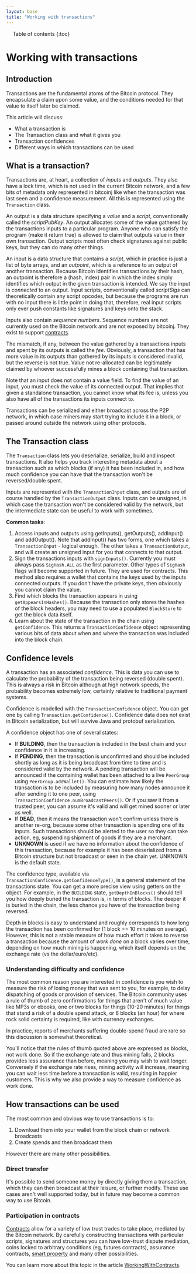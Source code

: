 ```yaml
---
layout: base
title: "Working with transactions"
---
```


<div markdown="1" id="toc" class="toc"><div markdown="1">

* Table of contents
{:toc}

</div></div>

<div markdown="1" class="toccontent">

# Working with transactions

## Introduction

Transactions are the fundamental atoms of the Bitcoin protocol. They encapsulate a claim upon some value, and the conditions needed for that value to itself later be claimed.

This article will discuss:

 * What a transaction is
 * The Transaction class and what it gives you
 * Transaction confidences
 * Different ways in which transactions can be used

## What is a transaction?

Transactions are, at heart, a collection of _inputs_ and _outputs_. They also have a lock time, which is not used in the current Bitcoin network, and a few bits of metadata only represented in bitcoinj like when the transaction was last seen and a confidence measurement. All this is represented using the `Transaction` class.

An output is a data structure specifying a _value_ and a _script_, conventionally called the _scriptPubKey_. An output allocates some of the value gathered by the transactions inputs to a particular program. Anyone who can satisfy the program (make it return true) is allowed to claim that outputs value in their own transaction. Output scripts most often check signatures against public keys, but they can do many other things.

An input is a data structure that contains a _script_, which in practice is just a list of byte arrays, and an _outpoint_, which is a reference to an output of another transaction. Because Bitcoin identifies transactions by their hash, an outpoint is therefore a (hash, index) pair in which the index simply identifies which output in the given transaction is intended. We say the input is _connected_ to an output. Input scripts, conventionally called _scriptSigs_ can theoretically contain any script opcodes, but because the programs are run with no input there is little point in doing that, therefore, real input scripts only ever push constants like signatures and keys onto the stack.

Inputs also contain _sequence numbers_. Sequence numbers are not currently used on the Bitcoin network and are not exposed by bitcoinj. They exist to support [contracts](https://en.bitcoin.it/wiki/Contracts).

The mismatch, if any, between the value gathered by a transactions inputs and spent by its outputs is called the _fee_. Obviously, a transaction that has more value in its outputs than gathered by its inputs is considered invalid, but the reverse is not true. Value not re-allocated can be legitimately claimed by whoever successfully mines a block containing that transaction.

Note that an input does not contain a value field. To find the value of an input, you must check the value of its connected output. That implies that given a standalone transaction, you cannot know what its fee is, unless you also have all of the transactions its inputs connect to.

Transactions can be serialized and either broadcast across the P2P network, in which case miners may start trying to include it in a block, or passed around outside the network using other protocols.

## The Transaction class

The `Transaction` class lets you deserialize, serialize, build and inspect transactions. It also helps you track interesting metadata about a transaction such as which blocks (if any) it has been included in, and how much confidence you can have that the transaction won't be reversed/double spent.

Inputs are represented with the `TransactionInput` class, and outputs are of course handled by the `TransactionOutput` class. Inputs can be unsigned, in which case the transaction won't be considered valid by the network, but the intermediate state can be useful to work with sometimes.

**Common tasks**:

1. Access inputs and outputs using getInputs(), getOutputs(), addInput() and addOutput(). Note that addInput() has two forms, one which takes a `TransactionInput` - logical enough. The other takes a `TransactionOutput`, and will create an unsigned input for you that connects to that output.
2. Sign the transactions inputs with `signInputs()`. Currently you must always pass `SigHash.ALL` as the first parameter. Other types of `SigHash` flags will become supported in future. They are used for contracts. This method also requires a wallet that contains the keys used by the inputs connected outputs. If you don't have the private keys, then obviously you cannot claim the value.
3. Find which blocks the transaction appears in using `getAppearsInHashes()`. Because the transaction only stores the hashes of the block headers, you may need to use a populated `BlockStore` to get the block data itself.
4. Learn about the state of the transaction in the chain using `getConfidence`. This returns a `TransactionConfidence` object representing various bits of data about when and where the transaction was included into the block chain.

## Confidence levels

A transaction has an associated _confidence_. This is data you can use to calculate the probability of the transaction being reversed (double spent). This is always a risk in Bitcoin although at high network speeds, the probability becomes extremely low, certainly relative to traditional payment systems.

Confidence is modelled with the `TransactionConfidence` object. You can get one by calling `Transaction.getConfidence()`. Confidence data does not exist in Bitcoin serialization, but will survive Java and protobuf serialization. 

A confidence object has one of several states:

* If **BUILDING**, then the transaction is included in the best chain and your confidence in it is increasing.
* If **PENDING**, then the transaction is unconfirmed and should be included shortly as long as it is being broadcast from time to time and is considered valid by the network. A pending transaction will be announced if the containing wallet has been attached to a live `PeerGroup` using `PeerGroup.addWallet()`. You can estimate how likely the transaction is to be included by measuring how many nodes announce it after sending it to one peer, using `TransactionConfidence.numBroadcastPeers()`. Or if you saw it from a trusted peer, you can assume it's valid and will get mined sooner or later as well. 
* If **DEAD**, then it means the transaction won't confirm unless there is another re-org, because some other transaction is spending one of its inputs. Such transactions should be alerted to the user so they can take action, eg, suspending shipment of goods if they are a merchant.
* **UNKNOWN** is used if we have no information about the confidence of this transaction, because for example it has been deserialized from a Bitcoin structure but not broadcast or seen in the chain yet. UNKNOWN is the default state.

The confidence type, available via `TransactionConfidence.getConfidenceType()`, is a general statement of the transactions state. You can get a more precise view using getters on the object. For example, in the `BUILDING` state, `getDepthInBlocks()` should tell you how deeply buried the transaction is, in terms of blocks. The deeper it is buried in the chain, the less chance you have of the transaction being reversed.

Depth in blocks is easy to understand and roughly corresponds to how long the transaction has been confirmed for (1 block == 10 minutes on average). However, this is not a stable measure of how much effort it takes to reverse a transaction because the amount of _work done_ on a block varies over time, depending on how much mining is happening, which itself depends on the exchange rate (vs the dollar/euro/etc).

### Understanding difficulty and confidence

The most common reason you are interested in confidence is you wish to measure the risk of losing money that was sent to you, for example, to delay dispatching of goods or provision of services. The Bitcoin community uses a rule of thumb of zero confirmations for things that aren't of much value like MP3s or ebooks, one or two blocks for things (10-20 minutes) for things that stand a risk of a double spend attack, or 6 blocks (an hour) for where rock solid certainty is required, like with currency exchanges.

In practice, reports of merchants suffering double-spend fraud are rare so this discussion is somewhat theoretical.

You'll notice that the rules of thumb quoted above are expressed as blocks, not work done. So if the exchange rate and thus mining falls, 2 blocks provides less assurance than before, meaning you may wish to wait longer. Conversely if the exchange rate rises, mining activity will increase, meaning you can wait less time before a transaction is valid, resulting in happier customers. This is why we also provide a way to measure confidence as work done.

## How transactions can be used

The most common and obvious way to use transactions is to:

1. Download them into your wallet from the block chain or network broadcasts
2. Create spends and then broadcast them

However there are many other possibilities.

### Direct transfer

It's possible to send someone money by directly giving them a transaction, which they can then broadcast at their leisure, or further modify. These use cases aren't well supported today, but in future may become a common way to use Bitcoin.

### Participation in contracts

[Contracts](https://en.bitcoin.it/wiki/Contracts) allow for a variety of low trust trades to take place, mediated by the Bitcoin network. By carefully constructing transactions with particular scripts, signatures and structures you can have low-trust dispute mediation, coins locked to arbitrary conditions (eg, futures contracts), assurance contracts, [smart property](https://en.bitcoin.it/wiki/Smart_Property) and many other possibilities.

You can learn more about this topic in the article [WorkingWithContracts](working-with-contracts).

</div>

